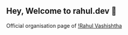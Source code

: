 ## Hey, Welcome to rahul.dev 👋

Official organisation page of [!Rahul Vashishtha](https://github.com/rahul-vashishtha)
